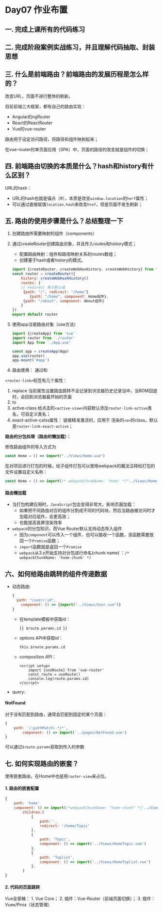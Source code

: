 # Day07 作业布置

## 一. 完成上课所有的代码练习







## 二. 完成阶段案例实战练习，并且理解代码抽取、封装思想







## 三. 什么是前端路由？前端路由的发展历程是怎么样的？



改变URL，页面不进行整体的刷新。

目前前端三大框架，都有自己的路由实现：

- Angular的ngRouter
- React的ReactRouter
- Vue的vue-router

路由用于设定访问路径，将路径和组件映射起来；

在vue-router的单页面应用（SPA）中，页面的路径的改变就是组件的切换；

## 四. 前端路由切换的本质是什么？hash和history有什么区别？

URL的hash：

- URL的hash也就是锚点（#），本质是改变`window.location`的`herf`属性；
- 可以通过直接赋值`location.hash`来改变`href`，但是页面不发生刷新；





## 五. 路由的使用步骤是什么？总结整理一下

1. 创建路由所需要映射的组件（components）

2. 通过createRouter创建路由对象，并且传入routes和history模式；

   - 配置路由映射：组件和路径映射关系的routes数组；
   - 创建基于hash或者history的模式。

   ```js
   import {createRouter, createWebHasHistory, createWebHistory} from 'vue-router'
   const router = createRouter({
       history: createWebHashHistory()
       routes: {
       // redirect 表示默认值
       	{path: "/", redirect: "/home"}
           {path: "/home", component: Home组件},
       	{path: "/about", component: About组件}
       }
   })
   export default router
   ```

3. 使用app注册路由对象（use方法）
   ```js
   import {createApp} from 'vue'
   import router from './router'
   import App from './App.vue'
   
   const app = createApp(App)
   app.use(router)
   app.mount('#app')
   ```

4. 路由使用： 通过<router-link>和<router-view>

`<router-link>`标签有几个属性：

1. replace
   当前属性设置路由跳转不会记录到浏览器历史记录当中，当BOM回退时，会回到浏览器最开始的页面
2. to
3. active-class
   给点击的`<active-view>`内容默认添加`router-link-active`类名，可自定义类名；
4. exact-active-calss属性：
   链接精准激活时，应用于 渲染的`<a>`的class，默认是`router-link-exact-active`；



**路由的分包处理（路由的懒加载）：**

修改路由组件的导入方式为

```js
const Home = () => import("../Views/Home.vue")
```

在对项目进行打包的时候，给子组件打包可以使用webpack的魔法注释给打包的文件设置自定义名称：

```js
const Home = () => import(/* webpackChunkName: 'home' */"../Views/Home.vue")
```

#### 路由懒加载

- 当打包构建应用时，`JavaScript`包会变得非常大，影响页面加载：
  - 如果把不同路由对应的组件分割成不同的代码块，然后当路由被访问时才加载对应组件，会更高效；
  - 也能提高首屏渲染效率
- `webpack`的分包知识，而Vue Router默认支持动态导入组件
  - 因为`component`可以传入一个组件，也可以接收一个函数，该函数需要放回一个`Promise`函数；
  - `import`函数就是返回一个`Promise`
  - `webpack`从3.x开始支持对分包进行命名(chunk name) ：`/* webpackChunkName: 'home-chunk' */`







## 六、如何给路由跳转的组件传递数据

* 动态路由:
  ```js
  {
  	path: "/user/:id",
      component: () => {import("../Views/User.vue")}
  }
  ```

  - 在template模板中获取id：
    ```
    {{ $route.params.id }}
    ```

  - options API中获取id：

    ```
    this.$route.params.id
    ```

  - composition API：

    ```vue
    <script setup>
    	import {useRoute} from 'vue-router'
        const route = useRoute()
        console.log(route.params.id)
    </script>
    ```

* query:



#### NotFound

对于没有匹配到路由，通常会匹配到固定的某个页面：

```js
{
    path: '/:pathMatch(.*)*',
        component: () => import('../pages/NotFound.vue')
}
```

可以通过`$route.params`获取到传入的参数

## 七. 如何实现路由的嵌套？

使用嵌套路由，在Home中也是用`router-view`来占位。

#### 1. 路由的嵌套配置

```js
{
    path: 'home'
    component: () => import(/*webpackChunkName: "home-chunk" */'../Views/Home.vue'),
        children:[
            {
                path:'',
                redirect: '/home/Topic'
            },
            {
                path: 'Topic',
                component: () => import('../Views/HomeTopic.vue')
            },
            {
                path: 'Toplist',
                component: () => import('../Views/HomeToplist.vue')
            },
        ]
}
```



#### 2. 代码的页面跳转





Vue全家桶： 1. Vue Core； 2. 插件：Vue-Router（前端页面切换）； 3. 插件： Vuex/Pinia（状态管理）







































